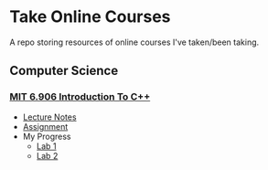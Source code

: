 # Take Online Courses

A repo storing resources of online courses I've taken/been taking.

## Computer Science

### [MIT 6.906 Introduction To C++](https://ocw.mit.edu/courses/6-096-introduction-to-c-january-iap-2011/)

- [Lecture Notes](./MIT_6.906_Introduction_To_CPP/Lecture_Notes/)
- [Assignment](./MIT_6.906_Introduction_To_CPP/Assignments/)
- My Progress
  - [Lab 1](./MIT_6.906_Introduction_To_CPP/My_Progress/Lab_1_Ans.md)
  - [Lab 2](./MIT_6.906_Introduction_To_CPP/My_Progress/Lab_2_Ans.md)
